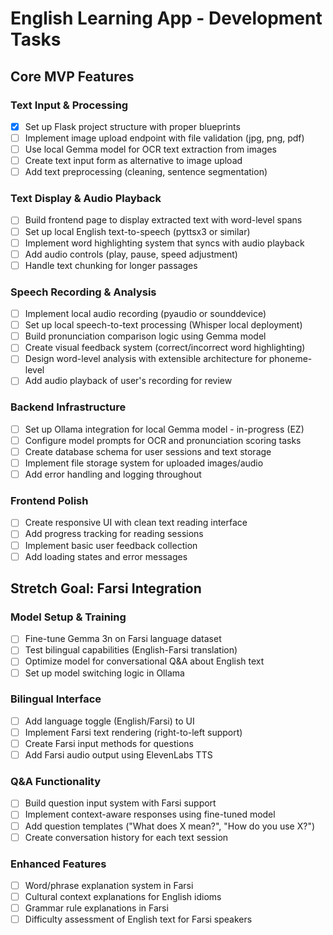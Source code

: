 # English Learning App - Development Tasks

## Core MVP Features

### Text Input & Processing
- [x] Set up Flask project structure with proper blueprints
- [ ] Implement image upload endpoint with file validation (jpg, png, pdf)
- [ ] Use local Gemma model for OCR text extraction from images
- [ ] Create text input form as alternative to image upload
- [ ] Add text preprocessing (cleaning, sentence segmentation)

### Text Display & Audio Playback
- [ ] Build frontend page to display extracted text with word-level spans
- [ ] Set up local English text-to-speech (pyttsx3 or similar)
- [ ] Implement word highlighting system that syncs with audio playback
- [ ] Add audio controls (play, pause, speed adjustment)
- [ ] Handle text chunking for longer passages

### Speech Recording & Analysis
- [ ] Implement local audio recording (pyaudio or sounddevice)
- [ ] Set up local speech-to-text processing (Whisper local deployment)
- [ ] Build pronunciation comparison logic using Gemma model
- [ ] Create visual feedback system (correct/incorrect word highlighting)
- [ ] Design word-level analysis with extensible architecture for phoneme-level
- [ ] Add audio playback of user's recording for review

### Backend Infrastructure
- [ ] Set up Ollama integration for local Gemma model - in-progress (EZ)
- [ ] Configure model prompts for OCR and pronunciation scoring tasks
- [ ] Create database schema for user sessions and text storage
- [ ] Implement file storage system for uploaded images/audio
- [ ] Add error handling and logging throughout

### Frontend Polish
- [ ] Create responsive UI with clean text reading interface
- [ ] Add progress tracking for reading sessions
- [ ] Implement basic user feedback collection
- [ ] Add loading states and error messages

## Stretch Goal: Farsi Integration

### Model Setup & Training
- [ ] Fine-tune Gemma 3n on Farsi language dataset
- [ ] Test bilingual capabilities (English-Farsi translation)
- [ ] Optimize model for conversational Q&A about English text
- [ ] Set up model switching logic in Ollama

### Bilingual Interface
- [ ] Add language toggle (English/Farsi) to UI
- [ ] Implement Farsi text rendering (right-to-left support)
- [ ] Create Farsi input methods for questions
- [ ] Add Farsi audio output using ElevenLabs TTS

### Q&A Functionality
- [ ] Build question input system with Farsi support
- [ ] Implement context-aware responses using fine-tuned model
- [ ] Add question templates ("What does X mean?", "How do you use X?")
- [ ] Create conversation history for each text session

### Enhanced Features
- [ ] Word/phrase explanation system in Farsi
- [ ] Cultural context explanations for English idioms
- [ ] Grammar rule explanations in Farsi
- [ ] Difficulty assessment of English text for Farsi speakers